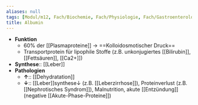 ```yaml
---
aliases: null
tags: [Modul/m12, Fach/Biochemie, Fach/Physiologie, Fach/Gastroenterologie, Fach/Biochemie/Molekül]
title: Albumin
---
```

- **Funktion**
	- 60% der [[Plasmaproteine]] → ==Kolloidosmotischer Druck==
	- Transportprotein für lipophile Stoffe (z.B. unkonjugiertes [[Bilirubin]], [[Fettsäuren]], [[Ca2+]])
- **Synthese**:: [[Leber]]
- **Pathologien**
	- **↑**:: [[Dehydratation]]
	- **↓**:: [[Leber]]synthese↓ (z.B. [[Leberzirrhose]]), Proteinverlust (z.B. [[Nephrotisches Syndrom]]), Malnutrition, akute [[Entzündung]] (negative [[Akute-Phase-Proteine]])